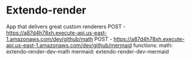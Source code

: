 # Extendo-render
App that delivers great custom renderers
  POST - https://a87d4h78xh.execute-api.us-east-1.amazonaws.com/dev/github/math
  POST - https://a87d4h78xh.execute-api.us-east-1.amazonaws.com/dev/github/mermaid
functions:
  math: extendo-render-dev-math
  mermaid: extendo-render-dev-mermaid

   